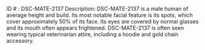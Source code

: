 ID # : DSC-MATE-2137
Description: DSC-MATE-2137 is a male human of average height and build. Its most notable facial feature is its spots, which cover approximately 50% of its face. Its eyes are covered by normal glasses and its mouth often appears frightened. DSC-MATE-2137 is often seen wearing typical veterinarian attire, including a hoodie and gold chain accessory.
